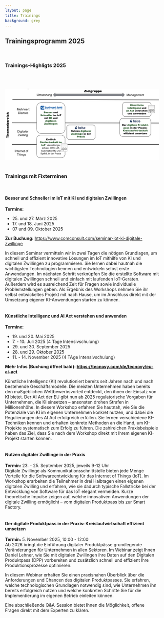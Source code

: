 ```yaml
---
layout: page
title: Trainings
background: grey
---
```


<div class="col-lg-12 text-center">
	<h2 class="section-heading text-uppercase">Trainingsprogramm 2025</h2>
<br/>
</div>

<h3>Trainings-Highligts 2025</h3>
<div class="col-md-12">
        <br/><br/><br/>
        <img src="..\assets\img\workshops.png" class="img-fluid" style="max-width: 100%;">
       </div>
<br/>
<h3> Trainings mit Fixterminen</h3>
<br/>

<h4>Besser und Schneller im IoT mit KI und digitalen Zwillingen</h4>
<b>Termine:</b>
<ul>
<li>25. und 27. März 2025</li>
<li>17. und 18. Juni 2025</li>
<li>07 und 09. Oktober 2025</li>
</ul>
<b>Zur Buchung:</b> <a href="https://www.comconsult.com/seminar-iot-ki-digitale-zwillinge/">https://www.comconsult.com/seminar-iot-ki-digitale-zwillinge</a><br/>

In diesem Seminar vermitteln wir in zwei Tagen die nötigen Grundlagen, um schnell und effizient innovative Lösungen im IoT mithilfe von KI und digitalen Zwillingen zu programmieren.
Sie lernen dabei hautnah die wichtigsten Technologien kennen und entwickeln selbst erste Anwendungen. Im nächsten Schritt verknüpfen Sie die erstellte Software mit digitalen Zwillingen schnell und einfach mit laufenden IoT-Geräten.
Außerdem wird es ausreichend Zeit für Fragen sowie individuelle Problemstellungen geben. Als Ergebnis des Workshops nehmen Sie ihr selbst entwickeltes Projekt mit nach Hause, um im Anschluss direkt mit der Umsetzung eigener KI-Anwendungen starten zu können.
<br/><br/>
<h4>Künstliche Intelligenz und AI Act verstehen und anwenden</h4>
<b>Termine:</b>
<ul> 
<li>19. und 20. Mai 2025</li>
<li>7. - 10. Juli 2025 (4 Tage Intensivschulung)</li>
<li>29. und 30. September 2025</li>
<li>28. und 29. Oktober 2025</li>
<li>11. - 14. November 2025 (4 TAge Intensivschulung)</li>
</ul>
<b> Mehr Infos (Buchung öffnet bald): <a href="https://tecnovy.com/de/tecnovy/eu-ai-act">https://tecnovy.com/de/tecnovy/eu-ai-act</a> </b><br/>

Künstliche Intelligenz (KI) revolutioniert bereits seit Jahren nach und nach bestehende Geschäftsmodelle. Die meisten Unternehmen haben bereits den maßgeblichen Wettbewerbsvorteil entdeckt, den ihnen der Einsatz von KI bietet. Der AI Act der EU gibt nun ab 2025 regulatorische Vorgaben für Unternehmen, die KI einsetzen – ansonsten drohen Strafen in Millionenhöhe.
In diesem Workshop erfahren Sie hautnah, wie Sie die Potenziale von KI im eigenen Unternehmen konkret nutzen, und dabei die Regulierungen des AI Act erfolgreich erfüllen. Sie lernen verschiedene KI-Techniken kennen und erhalten konkrete Methoden an die Hand, um KI-Projekte systematisch zum Erfolg zu führen. Die zahlreichen Praxisbeispiele haben das Ziel, dass Sie nach dem Workshop direkt mit Ihrem eigenen KI-Projekt starten können.
<br/><br/>

<h4>Nutzen digitaler Zwillinge in der Praxis</h4>
<b>Termin:</b> 23. - 25. September 2025, jeweils 9-12 Uhr <br/>
Digitale Zwillinge als Kommunikationsschnittstelle bieten jede Menge Vorteile für die Softwareentwicklung für das Internet of Things (IoT). Im Workshop erarbeiten die Teilnehmer in drei Halbtagen einen eigenen digitalen Zwilling und erfahren, wie sie dadurch typische Fallstricke bei der Entwicklung von Software für das IoT elegant vermeiden. Kurze theoretische Impulse zeigen auf, welche innovativen Anwendungen der digitale Zwilling ermöglicht – vom digitalen Produktpass bis zur Smart Factory.
<br/><br/>
<h4>Der digitale Produktpass in der Praxis: Kreislaufwirtschaft effizient umsetzen</h4>
<b>Termin:</b> 5. November 2025, 10:00 - 12:00 <br/>
Ab 2026 bringt die Einführung digitaler Produktpässe grundlegende Veränderungen für Unternehmen in allen Sektoren. Im Webinar zeigt Ihnen Daniel Lehner, wie Sie mit digitalen Zwillingen ihre Daten auf den Digitalen Produktpass (DPP) vorbereiten und zusätzlich schnell und effizient Ihre Produktionsprozesse optimieren.

In diesem Webinar erhalten Sie einen praxisnahen Überblick über die Anforderungen und Chancen des digitalen Produktpasses. Sie erfahren, welche technologischen Grundlagen notwendig sind, wie Unternehmen ihn bereits erfolgreich nutzen und welche konkreten Schritte Sie für die Implementierung im eigenen Betrieb einleiten können.

Eine abschließende Q&A-Session bietet Ihnen die Möglichkeit, offene Fragen direkt mit dem Experten zu klären.

